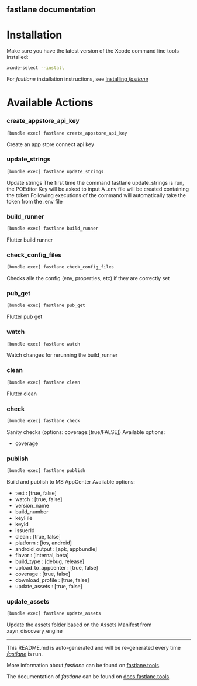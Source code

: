 fastlane documentation
----

# Installation

Make sure you have the latest version of the Xcode command line tools installed:

```sh
xcode-select --install
```

For _fastlane_ installation instructions, see [Installing _fastlane_](https://docs.fastlane.tools/#installing-fastlane)

# Available Actions

### create_appstore_api_key

```sh
[bundle exec] fastlane create_appstore_api_key
```

Create an app store connect api key 

### update_strings

```sh
[bundle exec] fastlane update_strings
```

Update strings
The first time the command fastlane update_strings is run, the POEditor Key will be asked to input
A .env file will be created containing the token
Following executions of the command will automatically take the token from the .env file

### build_runner

```sh
[bundle exec] fastlane build_runner
```

Flutter build runner

### check_config_files

```sh
[bundle exec] fastlane check_config_files
```

Checks alle the config (env, properties, etc) if they are correctly set

### pub_get

```sh
[bundle exec] fastlane pub_get
```

Flutter pub get

### watch

```sh
[bundle exec] fastlane watch
```

Watch changes for rerunning the build_runner

### clean

```sh
[bundle exec] fastlane clean
```

Flutter clean

### check

```sh
[bundle exec] fastlane check
```

Sanity checks (options: coverage:[true/FALSE])
Available options:
   - coverage

### publish

```sh
[bundle exec] fastlane publish
```

Build and publish to MS AppCenter 
Available options:
 - test : [true, false]
 - watch : [true, false]
 - version_name 
 - build_number 
 - keyFile 
 - keyId 
 - issuerId 
 - clean : [true, false]
 - platform : [ios, android]
 - android_output : [apk, appbundle]
 - flavor : [internal, beta]
 - build_type : [debug, release]
 - upload_to_appcenter : [true, false]
 - coverage : [true, false]
 - download_profile : [true, false]
 - update_assets : [true, false]


### update_assets

```sh
[bundle exec] fastlane update_assets
```

Update the assets folder based on the Assets Manifest from xayn_discovery_engine

----

This README.md is auto-generated and will be re-generated every time [_fastlane_](https://fastlane.tools) is run.

More information about _fastlane_ can be found on [fastlane.tools](https://fastlane.tools).

The documentation of _fastlane_ can be found on [docs.fastlane.tools](https://docs.fastlane.tools).

